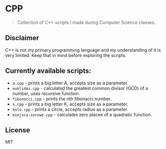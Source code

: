 # CPP

> Collection of C++ scripts I made during Computer Science classes.

## Disclaimer

C++ is not my primary programming language and my understanding of it is very limited. Keep that in mind before exploring the scripts.

## Currently available scripts:

* `a.cpp` - prints a big letter A, accepts size as a parameter.
* `euklides.cpp` - calculated the greatest common divisor (GCD) of a number, uses recursive function.
* `fibonacci.cpp` - prints the nth fibonacci number.
* `k.cpp` - prints a big letter K, accepts size as a parameter.
* `kolo.cpp` - prints a circle, accepts radius as a parameter.
* `miejsca-zerowe.cpp` - calculates zero places of a quadratic function.

## License

MIT
